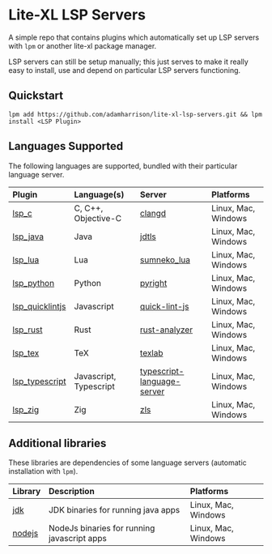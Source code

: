 # Lite-XL LSP Servers

A simple repo that contains plugins which automatically set up LSP servers with `lpm` or another
lite-xl package manager.

LSP servers can still be setup manually; this just serves to make it really easy to install, use
and depend on particular LSP servers functioning.

## Quickstart

```
lpm add https://github.com/adamharrison/lite-xl-lsp-servers.git && lpm install <LSP Plugin>
```

## Languages Supported

The following languages are supported, bundled with their particular language server.

| Plugin                                                       | Language(s)            | Server                                                                                                 | Platforms
| :----------------------------------------------------------- | :--------------------- | :----------------------------------------------------------------------------------------------------- | :------------------
| [lsp_c](/plugins/lsp_c.lua?raw=1)                            | C, C++, Objective-C    | [clangd](https://github.com/clangd/clangd)                                                             | Linux, Mac, Windows
| [lsp_java](/plugins/lsp_java.lua?raw=1)                      | Java                   | [jdtls](https://github.com/eclipse-jdtls/eclipse.jdt.ls)                                               | Linux, Mac, Windows
| [lsp_lua](/plugins/lsp_lua.lua?raw=1)                        | Lua                    | [sumneko_lua](https://github.com/sumneko/lua-language-server)                                          | Linux, Mac, Windows
| [lsp_python](/plugins/lsp_python.lua?raw=1)                  | Python                 | [pyright](https://github.com/Microsoft/pyright)                                                        | Linux, Mac, Windows
| [lsp_quicklintjs](/plugins/lsp_quicklintjs.lua?raw=1)        | Javascript             | [quick-lint-js](https://quick-lint-js.com/)                                                            | Linux, Mac, Windows
| [lsp_rust](/plugins/lsp_rust.lua?raw=1)                      | Rust                   | [rust-analyzer](https://github.com/rust-lang/rust-analyzer)                                            | Linux, Mac, Windows
| [lsp_tex](/plugins/lsp_tex.lua?raw=1)                        | TeX                    | [texlab](https://github.com/latex-lsp/texlab)                                                          | Linux, Mac, Windows
| [lsp_typescript](/plugins/lsp_typescript.lua?raw=1)          | Javascript, Typescript | [typescript-language-server](https://github.com/typescript-language-server/typescript-language-server) | Linux, Mac, Windows
| [lsp_zig](/plugins/lsp_zig.lua?raw=1)                        | Zig                    | [zls](https://github.com/zigtools/zls)                                                                 | Linux, Mac, Windows

## Additional libraries

These libraries are dependencies of some language servers (automatic installation with `lpm`).

| Library                                                      | Description                                 | Platforms
| :----------------------------------------------------------- | :------------------------------------------ | :------------------
| [jdk](/libraries/jdk.lua?raw=1)                              | JDK binaries for running java apps          | Linux, Mac, Windows
| [nodejs](/libraries/nodejs.lua?raw=1)                        | NodeJs binaries for running javascript apps | Linux, Mac, Windows
